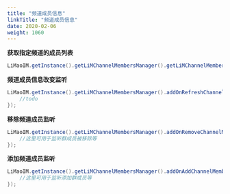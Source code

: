 ```yaml
---
title: "频道成员信息"
linkTitle: "频道成员信息"
date: 2020-02-06
weight: 1060
---
```


**获取指定频道的成员列表**
```java
LiMaoIM.getInstance().getLiMChannelMembersManager().getLiMChannelMembers(channelID, channelType);
```
**频道成员信息改变监听**
```java
LiMaoIM.getInstance().getLiMChannelMembersManager().addOnRefreshChannelMemberInfo("listener_key",liMChannelMember -> {
    //todo
});
```

**移除频道成员监听**
```java
LiMaoIM.getInstance().getLiMChannelMembersManager().addOnRemoveChannelMemberListener("listener_key",list -> {
    //这里可用于监听群成员被移除等
});
```

**添加频道成员监听**
```java
LiMaoIM.getInstance().getLiMChannelMembersManager().addOnAddChannelMemberListener("listener_key",list -> {
    //这里可用于监听添加群成员等
});
```

